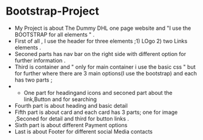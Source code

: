 # Bootstrap-Project
- My Project is about The  Dummy DHL one page  website and "I use the BOOTSTRAP for all elements  " .
- First of all , I use the header for three elements ;1) LOgo 2) two Links elements .
- Seconed parts has nav bar on the right side with different option for further information .
- Third is container and " only for main container i use the basic css " but for further where there are 3 main options(I use the bootstrap) and each has two parts  ;
- - One part for headingand icons and seconed part about the link,Button and for searching
- Fourth part is about heading and basic detail
- Fifth part is about card and each card has 3 parts; one for image ,Seconed for detail and third for button links .
- Sixth part is about different Payment options
- Last is about Footer for different social Media contacts 
